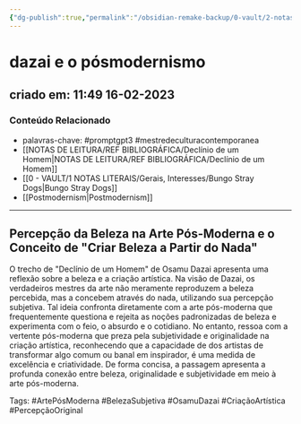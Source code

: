 ```yaml
---
{"dg-publish":true,"permalink":"/obsidian-remake-backup/0-vault/2-notas-permanentes/dazai-e-o-posmodernismo/","tags":["permanente","promptgpt3","mestredeculturacontemporanea","ArtePósModerna","BelezaSubjetiva","OsamuDazai","CriaçãoArtística","PercepçãoOriginal"],"dgHomeLink":true,"dgShowLocalGraph":true,"dgShowFileTree":true,"dgEnableSearch":true,"noteIcon":""}
---
```


# dazai e o pósmodernismo

## criado em: 11:49 16-02-2023

### Conteúdo Relacionado

- palavras-chave: #promptgpt3 #mestredeculturacontemporanea 
- [[NOTAS DE LEITURA/REF BIBLIOGRÁFICA/Declínio de um Homem\|NOTAS DE LEITURA/REF BIBLIOGRÁFICA/Declínio de um Homem]]
- [[0 - VAULT/1 NOTAS LITERAIS/Gerais, Interesses/Bungo Stray Dogs\|Bungo Stray Dogs]]
- [[Postmodernism\|Postmodernism]]
---

## Percepção da Beleza na Arte Pós-Moderna e o Conceito de "Criar Beleza a Partir do Nada"

O trecho de "Declínio de um Homem" de Osamu Dazai apresenta uma reflexão sobre a beleza e a criação artística. Na visão de Dazai, os verdadeiros mestres da arte não meramente reproduzem a beleza percebida, mas a concebem através do nada, utilizando sua percepção subjetiva. Tal ideia confronta diretamente com a arte pós-moderna que frequentemente questiona e rejeita as noções padronizadas de beleza e experimenta com o feio, o absurdo e o cotidiano. No entanto, ressoa com a vertente pós-moderna que preza pela subjetividade e originalidade na criação artística, reconhecendo que a capacidade de dos artistas de transformar algo comum ou banal em inspirador, é uma medida de excelência e criatividade. De forma concisa, a passagem apresenta a profunda conexão entre beleza, originalidade e subjetividade em meio à arte pós-moderna.

Tags: #ArtePósModerna #BelezaSubjetiva #OsamuDazai #CriaçãoArtística #PercepçãoOriginal